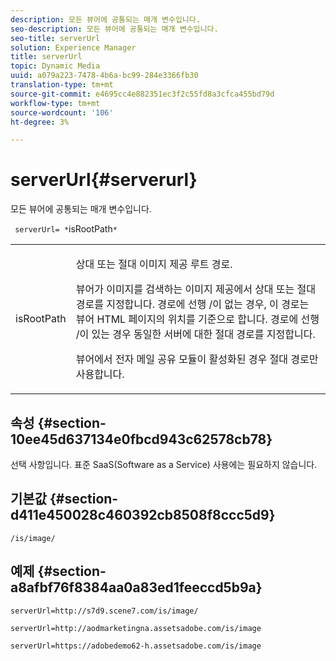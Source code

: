 ```yaml
---
description: 모든 뷰어에 공통되는 매개 변수입니다.
seo-description: 모든 뷰어에 공통되는 매개 변수입니다.
seo-title: serverUrl
solution: Experience Manager
title: serverUrl
topic: Dynamic Media
uuid: a079a223-7478-4b6a-bc99-284e3366fb30
translation-type: tm+mt
source-git-commit: e4695cc4e882351ec3f2c55fd8a3cfca455bd79d
workflow-type: tm+mt
source-wordcount: '106'
ht-degree: 3%

---
```



# serverUrl{#serverurl}

모든 뷰어에 공통되는 매개 변수입니다.

` serverUrl= *`isRootPath`*`

<table id="table_9B98C97485DD4DEB8A6ECBCE8DF6B886"> 
 <tbody> 
  <tr> 
   <td colname="col1"> <p> <span class="codeph"> <span class="varname"> isRootPath</span> </span> </p> </td> 
   <td colname="col2"> <p>상대 또는 절대 이미지 제공 루트 경로. </p> <p> 뷰어가 이미지를 검색하는 이미지 제공에서 상대 또는 절대 경로를 지정합니다. 경로에 선행 <span class="filepath"> /</span>이 없는 경우, 이 경로는 뷰어 HTML 페이지의 위치를 기준으로 합니다. 경로에 선행 <span class="filepath"> /</span>이 있는 경우 동일한 서버에 대한 절대 경로를 지정합니다. </p> <p> 뷰어에서 전자 메일 공유 모듈이 활성화된 경우 절대 경로만 사용합니다. </p> </td> 
  </tr> 
 </tbody> 
</table>

## 속성 {#section-10ee45d637134e0fbcd943c62578cb78}

선택 사항입니다. 표준 SaaS(Software as a Service) 사용에는 필요하지 않습니다.

## 기본값 {#section-d411e450028c460392cb8508f8ccc5d9}

`/is/image/`

## 예제 {#section-a8afbf76f8384aa0a83ed1feeccd5b9a}

```
serverUrl=http://s7d9.scene7.com/is/image/
```

```
serverUrl=http://aodmarketingna.assetsadobe.com/is/image
```

```
serverUrl=https://adobedemo62-h.assetsadobe.com/is/image
```

